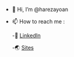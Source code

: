 - 👋 Hi, I’m @harezayoan
<!-- - 👀 I’m interested in Web Programming
- 🌱 I’m currently learning Laravel 8 -->
- 📫 How to reach me : 

  -:office: [LinkedIn](https://www.linkedin.com/in/hareza-yoan-5755a5223/)

  -:earth_asia: [Sites](https://sites.google.com/view/harezayoan/home)
<!---
harezayoan/harezayoan is a ✨ special ✨ repository because its `README.md` (this file) appears on your GitHub profile.
You can click the Preview link to take a look at your changes.
--->
